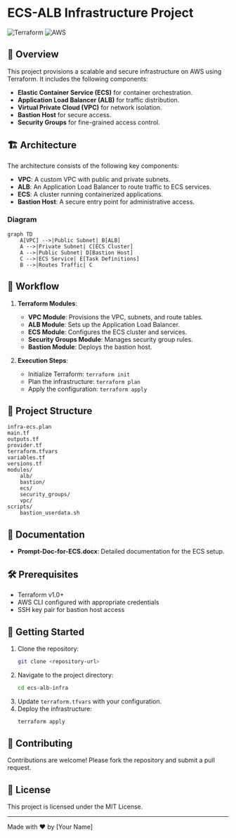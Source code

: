 # ECS-ALB Infrastructure Project

![Terraform](https://img.shields.io/badge/Terraform-v1.0+-623CE4?logo=terraform&logoColor=white) ![AWS](https://img.shields.io/badge/AWS-ECS%20%7C%20ALB%20%7C%20VPC-FF9900?logo=amazon-aws&logoColor=white)

## 📜 Overview
This project provisions a scalable and secure infrastructure on AWS using Terraform. It includes the following components:

- **Elastic Container Service (ECS)** for container orchestration.
- **Application Load Balancer (ALB)** for traffic distribution.
- **Virtual Private Cloud (VPC)** for network isolation.
- **Bastion Host** for secure access.
- **Security Groups** for fine-grained access control.

## 🏗️ Architecture

The architecture consists of the following key components:

- **VPC**: A custom VPC with public and private subnets.
- **ALB**: An Application Load Balancer to route traffic to ECS services.
- **ECS**: A cluster running containerized applications.
- **Bastion Host**: A secure entry point for administrative access.

### Diagram

```mermaid
graph TD
    A[VPC] -->|Public Subnet| B[ALB]
    A -->|Private Subnet| C[ECS Cluster]
    A -->|Public Subnet| D[Bastion Host]
    C -->|ECS Service| E[Task Definitions]
    B -->|Routes Traffic| C
```

## 🔄 Workflow

1. **Terraform Modules**:
   - **VPC Module**: Provisions the VPC, subnets, and route tables.
   - **ALB Module**: Sets up the Application Load Balancer.
   - **ECS Module**: Configures the ECS cluster and services.
   - **Security Groups Module**: Manages security group rules.
   - **Bastion Module**: Deploys the bastion host.

2. **Execution Steps**:
   - Initialize Terraform: `terraform init`
   - Plan the infrastructure: `terraform plan`
   - Apply the configuration: `terraform apply`

## 📂 Project Structure

```plaintext
infra-ecs.plan
main.tf
outputs.tf
provider.tf
terraform.tfvars
variables.tf
versions.tf
modules/
    alb/
    bastion/
    ecs/
    security_groups/
    vpc/
scripts/
    bastion_userdata.sh
```

## 📘 Documentation

- **Prompt-Doc-for-ECS.docx**: Detailed documentation for the ECS setup.

## 🛠️ Prerequisites

- Terraform v1.0+
- AWS CLI configured with appropriate credentials
- SSH key pair for bastion host access

## 🚀 Getting Started

1. Clone the repository:
   ```bash
   git clone <repository-url>
   ```
2. Navigate to the project directory:
   ```bash
   cd ecs-alb-infra
   ```
3. Update `terraform.tfvars` with your configuration.
4. Deploy the infrastructure:
   ```bash
   terraform apply
   ```

## 🤝 Contributing

Contributions are welcome! Please fork the repository and submit a pull request.

## 📄 License

This project is licensed under the MIT License.

---

Made with ❤️ by [Your Name]